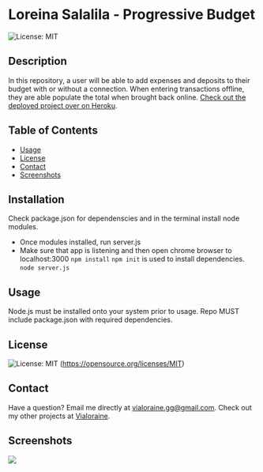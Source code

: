   # Loreina Salalila - Progressive Budget
  ![License: MIT](https://img.shields.io/badge/License-MIT-yellow.svg)
  ## Description
  In this repository, a user will be able to add expenses and deposits to their budget with or without a connection. When entering transactions offline, they are able populate the total when brought back online. [Check out the deployed project over on Heroku](https://hw-progressive-budget.herokuapp.com/).
  ## Table of Contents
  * [Usage](#usage)
  * [License](#license)
  * [Contact](#contact)
  * [Screenshots](#screenshots)
  ## Installation
  Check package.json for dependenscies and in the terminal install node modules.
  - Once modules installed, run server.js
  - Make sure that app is listening and then open chrome browser to localhost:3000
  ```npm install```
  ```npm init``` is used to install dependencies.
  ```node server.js```
  ## Usage
  Node.js must be installed onto your system prior to usage. Repo MUST include package.json with required dependencies.
  ## License
  ![License: MIT](https://img.shields.io/badge/License-MIT-yellow.svg)
  (https://opensource.org/licenses/MIT)
  ## Contact
  Have a question? Email me directly at vialoraine.gg@gmail.com.
  Check out my other projects at [Vialoraine](https://github.com/Vialoraine).
  ## Screenshots
  <img src="assets/Note-Taker.gif">
